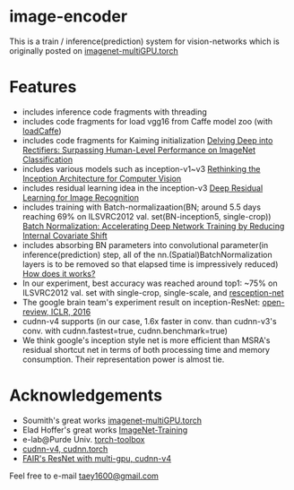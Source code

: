 # image-encoder
This is a train / inference(prediction) system for vision-networks which is originally posted on [imagenet-multiGPU.torch](https://github.com/soumith/imagenet-multiGPU.torch)

# Features
- includes inference code fragments with threading
- includes code fragments for load vgg16 from Caffe model zoo (with [loadCaffe](https://github.com/szagoruyko/loadcaffe))
- includes code fragments for Kaiming initialization [Delving Deep into Rectifiers: Surpassing Human-Level Performance on ImageNet Classification](http://arxiv.org/abs/1502.01852)
- includes various models such as inception-v1~v3 [Rethinking the Inception Architecture for Computer Vision](http://arxiv.org/abs/1512.00567)
- includes residual learning idea in the inception-v3 [Deep Residual Learning for Image Recognition](http://arxiv.org/abs/1512.03385)
- includes training with Batch-normalizaation(BN; around 5.5 days reaching 69% on ILSVRC2012 val. set(BN-inception5, single-crop)) [Batch Normalization: Accelerating Deep Network Training by Reducing Internal Covariate Shift](http://arxiv.org/abs/1502.03167)
- includes absorbing BN parameters into convolutional parameter(in inference(prediction) step, all of the nn.(Spatial)BatchNormalization layers is to be removed so that elapsed time is impressively reduced)
  [How does it works?](https://github.com/taey16/image-encoder/blob/master/example/logs/BN-absorb_derivation.png)
- In our experiment, best accuracy was reached around top1: ~75% on ILSVRC2012 val. set with single-crop, single-scale, and [resception-net](https://github.com/taey16/image-encoder/blob/master/models/resception.lua)
- The google brain team's experiment result on inception-ResNet: [open-review, ICLR, 2016](http://beta.openreview.net/pdf?id=q7kqBkL33f8LEkD3t7X9)
- cudnn-v4 supports (in our case, 1.6x faster in conv. than cudnn-v3's conv. with cudnn.fastest=true, cudnn.benchmark=true)
- We think google's inception style net is more efficient than MSRA's residual shortcut net in terms of both processing time and memory consumption. Their representation power is almost tie.

# Acknowledgements
- Soumith's great works [imagenet-multiGPU.torch](https://github.com/soumith/imagenet-multiGPU.torch)
- Elad Hoffer's great works [ImageNet-Training](https://github.com/eladhoffer/ImageNet-Training)
- e-lab@Purde Univ. [torch-toolbox](https://github.com/e-lab/torch-toolbox)  
- [cudnn-v4, cudnn.torch](https://github.com/soumith/cudnn.torch)
- [FAIR's ResNet with multi-gpu, cudnn-v4](http://torch.ch/blog/2016/02/04/resnets.html)

Feel free to e-mail taey1600@gmail.com

